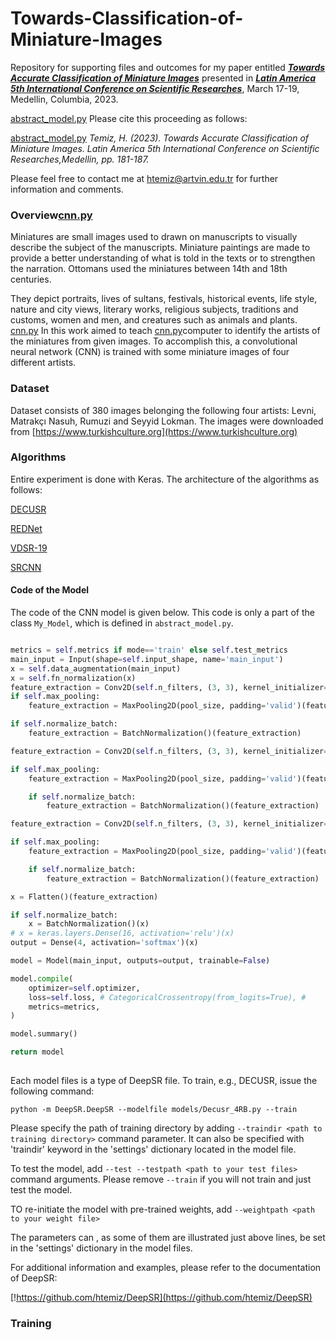 # Towards-Classification-of-Miniature-Images
Repository for supporting files and outcomes for my paper entitled
___[Towards Accurate Classification of Miniature Images](https://www.amerikakongresi.org/_files/ugd/797a84_42d94c1e33d641d4a0615d9494ee582c.pdf)___
presented in 
___[Latin America 5th International Conference on Scientific Researches](https://www.amerikakongresi.org/)___, March 17-19, Medellin, Columbia, 2023.

[abstract_model.py](model%2Fabstract_model.py)
Please cite this proceeding as follows:

[abstract_model.py](model%2Fabstract_model.py)
*Temiz, H. (2023). Towards Accurate Classification of Miniature Images. Latin America 5th International Conference on 
Scientific Researches,Medellin, pp. 181-187.*



Please feel free to contact me at [htemiz@artvin.edu.tr](mailto:htemiz@artvin.edu.tr) for further information and comments.

### Overview[cnn.py](model%2Fcnn.py)
Miniatures are small images used to drawn on manuscripts to visually describe the subject of the manuscripts. 
Miniature paintings are made to provide a better understanding of what is told in the texts or to strengthen 
the narration. Ottomans used the miniatures between 14th and 18th centuries.

They depict portraits, lives of sultans, festivals, historical events, life style, nature and city views, 
literary works, religious subjects, traditions and customs, women and men, and creatures such as animals and plants.
[cnn.py](model%2Fcnn.py)
In this work aimed to teach [cnn.py](model%2Fcnn.py)computer to identify the artists of the miniatures from given images. To accomplish this, 
a convolutional neural network (CNN) is trained with some miniature images of four different artists. 

### Dataset
Dataset consists of 380 images belonging the following four artists: 
Levni, Matrakçı Nasuh, Rumuzi and Seyyid Lokman. The images were downloaded from [https://www.turkishculture.org](https://www.turkishculture.org)

### Algorithms
Entire experiment is done with Keras. The architecture of the algorithms as follows:

[DECUSR](models%2FDecusr_4RB.py)

[REDNet](models%2FREDNET.py)

[VDSR-19](models%2FVDSR.py)

[SRCNN](models%2FSRCNN.py)

#### Code of the Model
The code of the CNN model is given below. This code is only a part of the class `My_Model`, which is 
defined in `abstract_model.py`. 


```python

metrics = self.metrics if mode=='train' else self.test_metrics
main_input = Input(shape=self.input_shape, name='main_input')
x = self.data_augmentation(main_input)
x = self.fn_normalization(x)
feature_extraction = Conv2D(self.n_filters, (3, 3), kernel_initializer='glorot_uniform', activation=self.activation, padding='same')(x)
if self.max_pooling:
    feature_extraction = MaxPooling2D(pool_size, padding='valid')(feature_extraction)# feature_extraction = Conv2D(self.n_filters, (3, 3), kernel_initializer='glorot_uniform', activation=self.activation, padding='same')(feature_extraction)

if self.normalize_batch:
    feature_extraction = BatchNormalization()(feature_extraction)

feature_extraction = Conv2D(self.n_filters, (3, 3), kernel_initializer='glorot_uniform', activation=self.activation, padding='same')(feature_extraction)

if self.max_pooling:
    feature_extraction = MaxPooling2D(pool_size, padding='valid')(feature_extraction)

    if self.normalize_batch:
        feature_extraction = BatchNormalization()(feature_extraction)

feature_extraction = Conv2D(self.n_filters, (3, 3), kernel_initializer='glorot_uniform', activation=self.activation, padding='same')(feature_extraction)

if self.max_pooling:
    feature_extraction = MaxPooling2D(pool_size, padding='valid')(feature_extraction)

    if self.normalize_batch:
        feature_extraction = BatchNormalization()(feature_extraction)

x = Flatten()(feature_extraction)

if self.normalize_batch:
    x = BatchNormalization()(x)
# x = keras.layers.Dense(16, activation='relu')(x)
output = Dense(4, activation='softmax')(x)

model = Model(main_input, outputs=output, trainable=False)

model.compile(
    optimizer=self.optimizer,
    loss=self.loss, # CategoricalCrossentropy(from_logits=True), #
    metrics=metrics,
)

model.summary()

return model
        
```

Each model files is a type of DeepSR file. To train, e.g., DECUSR, issue the following command:


```shell
python -m DeepSR.DeepSR --modelfile models/Decusr_4RB.py --train
```

Please specify the path of training directory by adding ```--traindir <path to training directory>``` command parameter.
It can also be specified with 'traindir' keyword in the 'settings' dictionary located in the model file.

To test the model, add ```--test --testpath <path to your test files>``` command arguments. Please remove ```--train```
if you will not train and just test the model. 

TO re-initiate the model with pre-trained weights, add ```--weightpath <path to your weight file>``` 

The parameters can , as some of them are illustrated just above lines, be set in the 'settings' dictionary in the 
model files. 

For additional information and examples, please refer to the documentation of DeepSR:

[!https://github.com/htemiz/DeepSR](https://github.com/htemiz/DeepSR)



[](images/cnn.png)

### Training








